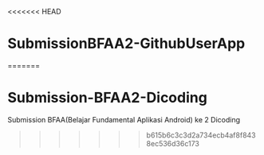 <<<<<<< HEAD
# SubmissionBFAA2-GithubUserApp
=======
# Submission-BFAA2-Dicoding
Submission BFAA(Belajar Fundamental Aplikasi Android) ke 2 Dicoding
>>>>>>> b615b6c3c3d2a734ecb4af8f8438ec536d36c173
